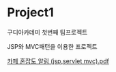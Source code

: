 # Project1
구디아카데미 첫번째 팀프로젝트

JSP와 MVC패턴을 이용한 프로젝트

[카페 혼잡도 알림 (jsp,servlet mvc).pdf](https://github.com/subinee1/Project1/files/8784973/jsp.servlet.mvc.pdf)
